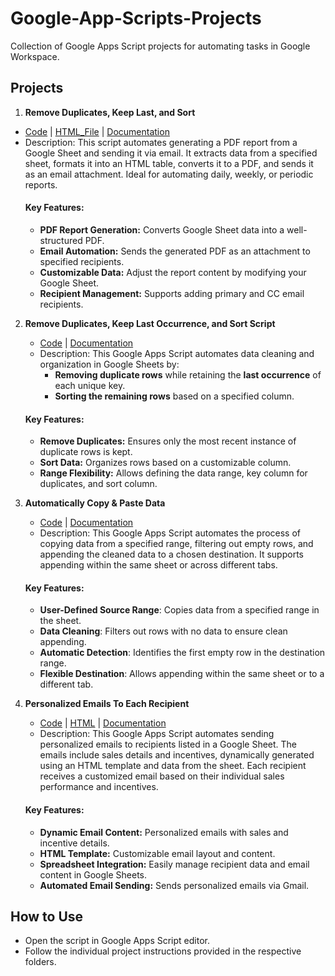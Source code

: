 # Google-App-Scripts-Projects
Collection of Google Apps Script projects for automating tasks in Google Workspace.

## Projects
1. **Remove Duplicates, Keep Last, and Sort**
- [Code](Google_Sheet_Pdf_Report_Email/App_Script.gs) | [HTML_File](Google_Sheet_Pdf_Report_Email/HTML.html) | [Documentation](Google_Sheet_Pdf_Report_Email/README.md)
- Description: This script automates generating a PDF report from a Google Sheet and sending it via email. It extracts data from a specified sheet, formats it into an HTML table, converts it to a PDF, and sends it as an email attachment. Ideal for automating daily, weekly, or periodic reports.
   #### Key Features:
   - **PDF Report Generation:** Converts Google Sheet data into a well-structured PDF.
   - **Email Automation:**      Sends the generated PDF as an attachment to specified recipients.
   - **Customizable Data:**     Adjust the report content by modifying your Google Sheet.
   - **Recipient Management:**  Supports adding primary and CC email recipients.

2. **Remove Duplicates, Keep Last Occurrence, and Sort Script**
   - [Code](Remove_Duplicate_Rows_And_Sort_Final_Result_Based_On_Column_Value/App_Script.gs) | [Documentation](Remove_Duplicate_Rows_And_Sort_Final_Result_Based_On_Column_Value/README.md)
   - Description: This Google Apps Script automates data cleaning and organization in Google Sheets by:  
      - **Removing duplicate rows** while retaining the **last occurrence** of each unique key.  
      - **Sorting the remaining rows** based on a specified column.  
   #### Key Features:  
   - **Remove Duplicates:** Ensures only the most recent instance of duplicate rows is kept.  
   - **Sort Data:** Organizes rows based on a customizable column.  
   - **Range Flexibility:** Allows defining the data range, key column for duplicates, and sort column.  

3. **Automatically Copy & Paste Data**
   - [Code](Automatically_Paste_Data_From_1_Place_To_Another/App_Script.gs) | [Documentation](Automatically_Paste_Data_From_1_Place_To_Another/README.md)
   - Description: This Google Apps Script automates the process of copying data from a specified range, filtering out empty rows, and appending the cleaned data to a chosen destination. It supports appending within the same sheet or across different tabs.  
   #### Key Features: 
   - **User-Defined Source Range**: Copies data from a specified range in the sheet.  
   - **Data Cleaning**: Filters out rows with no data to ensure clean appending.  
   - **Automatic Detection**: Identifies the first empty row in the destination range.  
   - **Flexible Destination**: Allows appending within the same sheet or to a different tab.

4. **Personalized Emails To Each Recipient**
   - [Code](Personalized_Emails_To_Each_Recipient/App_Script.gs) | [HTML](Personalized_Emails_To_Each_Recipient/HTML.html) | [Documentation](Personalized_Emails_To_Each_Recipient/README.md)
   - Description: This Google Apps Script automates sending personalized emails to recipients listed in a Google Sheet. The emails include sales details and incentives, dynamically generated using an HTML template and data from the sheet. Each recipient receives a customized email based on their individual sales performance and incentives.
   #### Key Features:
   - **Dynamic Email Content:** Personalized emails with sales and incentive details.
   - **HTML Template:** Customizable email layout and content.
   - **Spreadsheet Integration:** Easily manage recipient data and email content in Google Sheets.
   - **Automated Email Sending:** Sends personalized emails via Gmail.

## How to Use
- Open the script in Google Apps Script editor.
- Follow the individual project instructions provided in the respective folders.

